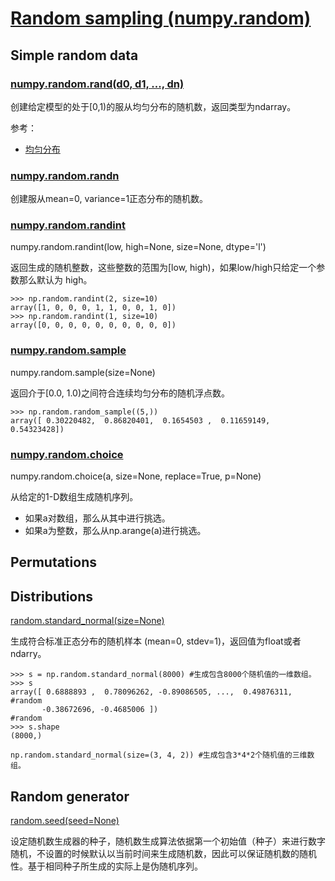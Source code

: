# [Random sampling (numpy.random)](https://docs.scipy.org/doc/numpy/reference/routines.random.html)

## Simple random data

### [numpy.random.rand(d0, d1, ..., dn)](https://docs.scipy.org/doc/numpy/reference/generated/numpy.random.rand.html#numpy.random.rand)

创建给定模型的处于[0,1)的服从均匀分布的随机数，返回类型为ndarray。

参考：

- [均匀分布](https://zh.wikipedia.org/wiki/%E9%80%A3%E7%BA%8C%E5%9E%8B%E5%9D%87%E5%8B%BB%E5%88%86%E5%B8%83)

### [numpy.random.randn](https://docs.scipy.org/doc/numpy/reference/generated/numpy.random.randn.html#numpy.random.randn)

创建服从mean=0, variance=1正态分布的随机数。

### [numpy.random.randint](https://docs.scipy.org/doc/numpy/reference/generated/numpy.random.randint.html#numpy.random.randint)

numpy.random.randint(low, high=None, size=None, dtype='l')

返回生成的随机整数，这些整数的范围为[low, high)，如果low/high只给定一个参数那么默认为
high。

```
>>> np.random.randint(2, size=10)
array([1, 0, 0, 0, 1, 1, 0, 0, 1, 0])
>>> np.random.randint(1, size=10)
array([0, 0, 0, 0, 0, 0, 0, 0, 0, 0])
```

### [numpy.random.sample](https://docs.scipy.org/doc/numpy/reference/generated/numpy.random.sample.html#numpy.random.sample)

numpy.random.sample(size=None)

返回介于[0.0, 1.0)之间符合连续均匀分布的随机浮点数。

```
>>> np.random.random_sample((5,))
array([ 0.30220482,  0.86820401,  0.1654503 ,  0.11659149,  0.54323428])
```

### [numpy.random.choice](https://docs.scipy.org/doc/numpy/reference/generated/numpy.random.choice.html#numpy.random.choice)

numpy.random.choice(a, size=None, replace=True, p=None)

从给定的1-D数组生成随机序列。

- 如果a对数组，那么从其中进行挑选。
- 如果a为整数，那么从np.arange(a)进行挑选。

## Permutations

## Distributions

[random.standard_normal(size=None)](https://docs.scipy.org/doc/numpy/reference/generated/numpy.random.standard_normal.html#numpy.random.standard_normal)

生成符合标准正态分布的随机样本 (mean=0, stdev=1)，返回值为float或者ndarry。

```
>>> s = np.random.standard_normal(8000) #生成包含8000个随机值的一维数组。
>>> s
array([ 0.6888893 ,  0.78096262, -0.89086505, ...,  0.49876311, #random
       -0.38672696, -0.4685006 ])                               #random
>>> s.shape
(8000,)

np.random.standard_normal(size=(3, 4, 2)) #生成包含3*4*2个随机值的三维数组。
```

## Random generator

[random.seed(seed=None)](https://docs.scipy.org/doc/numpy/reference/generated/numpy.random.seed.html#numpy.random.seed)

设定随机数生成器的种子，随机数生成算法依据第一个初始值（种子）来进行数字随机，不设置的时候默认以当前时间来生成随机数，因此可以保证随机数的随机性。基于相同种子所生成的实际上是伪随机序列。
